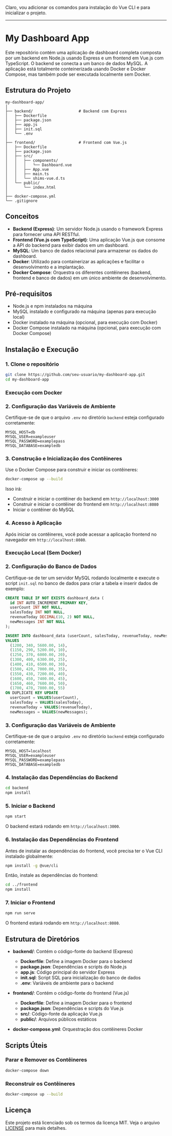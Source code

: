 Claro, vou adicionar os comandos para instalação do Vue CLI e para inicializar o projeto.

---

# My Dashboard App

Este repositório contém uma aplicação de dashboard completa composta por um backend em Node.js usando Express e um frontend em Vue.js com TypeScript. O backend se conecta a um banco de dados MySQL. A aplicação está totalmente conteinerizada usando Docker e Docker Compose, mas também pode ser executada localmente sem Docker.

## Estrutura do Projeto

```plaintext
my-dashboard-app/
│
├── backend/                    # Backend com Express
│   ├── Dockerfile
│   ├── package.json
│   ├── app.js
│   ├── init.sql
│   └── .env
│
├── frontend/                   # Frontend com Vue.js
│   ├── Dockerfile
│   ├── package.json
│   ├── src/
│   │   ├── components/
│   │   │   └── Dashboard.vue
│   │   ├── App.vue
│   │   ├── main.ts
│   │   └── shims-vue.d.ts
│   └── public/
│       └── index.html
│
├── docker-compose.yml
└── .gitignore
```

## Conceitos

- **Backend (Express)**: Um servidor Node.js usando o framework Express para fornecer uma API RESTful.
- **Frontend (Vue.js com TypeScript)**: Uma aplicação Vue.js que consome a API do backend para exibir dados em um dashboard.
- **MySQL**: Um banco de dados relacional para armazenar os dados do dashboard.
- **Docker**: Utilizado para containerizar as aplicações e facilitar o desenvolvimento e a implantação.
- **Docker Compose**: Orquestra os diferentes contêineres (backend, frontend e banco de dados) em um único ambiente de desenvolvimento.

## Pré-requisitos

- Node.js e npm instalados na máquina
- MySQL instalado e configurado na máquina (apenas para execução local)
- Docker instalado na máquina (opcional, para execução com Docker)
- Docker Compose instalado na máquina (opcional, para execução com Docker Compose)

## Instalação e Execução

### 1. Clone o repositório

```bash
git clone https://github.com/seu-usuario/my-dashboard-app.git
cd my-dashboard-app
```

### Execução com Docker

### 2. Configuração das Variáveis de Ambiente

Certifique-se de que o arquivo `.env` no diretório `backend` esteja configurado corretamente:

```env
MYSQL_HOST=db
MYSQL_USER=exampleuser
MYSQL_PASSWORD=examplepass
MYSQL_DATABASE=exampledb
```

### 3. Construção e Inicialização dos Contêineres

Use o Docker Compose para construir e iniciar os contêineres:

```bash
docker-compose up --build
```

Isso irá:

- Construir e iniciar o contêiner do backend em `http://localhost:3000`
- Construir e iniciar o contêiner do frontend em `http://localhost:8080`
- Iniciar o contêiner do MySQL

### 4. Acesso à Aplicação

Após iniciar os contêineres, você pode acessar a aplicação frontend no navegador em `http://localhost:8080`.

### Execução Local (Sem Docker)

### 2. Configuração do Banco de Dados

Certifique-se de ter um servidor MySQL rodando localmente e execute o script `init.sql` no banco de dados para criar a tabela e inserir dados de exemplo:

```sql
CREATE TABLE IF NOT EXISTS dashboard_data (
  id INT AUTO_INCREMENT PRIMARY KEY,
  userCount INT NOT NULL,
  salesToday INT NOT NULL,
  revenueToday DECIMAL(10, 2) NOT NULL,
  newMessages INT NOT NULL
);

INSERT INTO dashboard_data (userCount, salesToday, revenueToday, newMessages)
VALUES
  (1200, 340, 5600.00, 14),
  (1150, 290, 5200.00, 10),
  (1250, 370, 6000.00, 20),
  (1300, 400, 6300.00, 25),
  (1400, 410, 6500.00, 30),
  (1500, 420, 7000.00, 35),
  (1550, 430, 7200.00, 40),
  (1600, 450, 7400.00, 45),
  (1650, 460, 7600.00, 50),
  (1700, 470, 7800.00, 55)
ON DUPLICATE KEY UPDATE
  userCount = VALUES(userCount),
  salesToday = VALUES(salesToday),
  revenueToday = VALUES(revenueToday),
  newMessages = VALUES(newMessages);
```

### 3. Configuração das Variáveis de Ambiente

Certifique-se de que o arquivo `.env` no diretório `backend` esteja configurado corretamente:

```env
MYSQL_HOST=localhost
MYSQL_USER=exampleuser
MYSQL_PASSWORD=examplepass
MYSQL_DATABASE=exampledb
```

### 4. Instalação das Dependências do Backend

```bash
cd backend
npm install
```

### 5. Iniciar o Backend

```bash
npm start
```

O backend estará rodando em `http://localhost:3000`.

### 6. Instalação das Dependências do Frontend

Antes de instalar as dependências do frontend, você precisa ter o Vue CLI instalado globalmente:

```bash
npm install -g @vue/cli
```

Então, instale as dependências do frontend:

```bash
cd ../frontend
npm install
```

### 7. Iniciar o Frontend

```bash
npm run serve
```

O frontend estará rodando em `http://localhost:8080`.

## Estrutura de Diretórios

- **backend/**: Contém o código-fonte do backend (Express)
  - **Dockerfile**: Define a imagem Docker para o backend
  - **package.json**: Dependências e scripts do Node.js
  - **app.js**: Código principal do servidor Express
  - **init.sql**: Script SQL para inicialização do banco de dados
  - **.env**: Variáveis de ambiente para o backend

- **frontend/**: Contém o código-fonte do frontend (Vue.js)
  - **Dockerfile**: Define a imagem Docker para o frontend
  - **package.json**: Dependências e scripts do Vue.js
  - **src/**: Código-fonte da aplicação Vue.js
  - **public/**: Arquivos públicos estáticos

- **docker-compose.yml**: Orquestração dos contêineres Docker

## Scripts Úteis

### Parar e Remover os Contêineres

```bash
docker-compose down
```

### Reconstruir os Contêineres

```bash
docker-compose up --build
```

## Licença

Este projeto está licenciado sob os termos da licença MIT. Veja o arquivo [LICENSE](LICENSE) para mais detalhes.